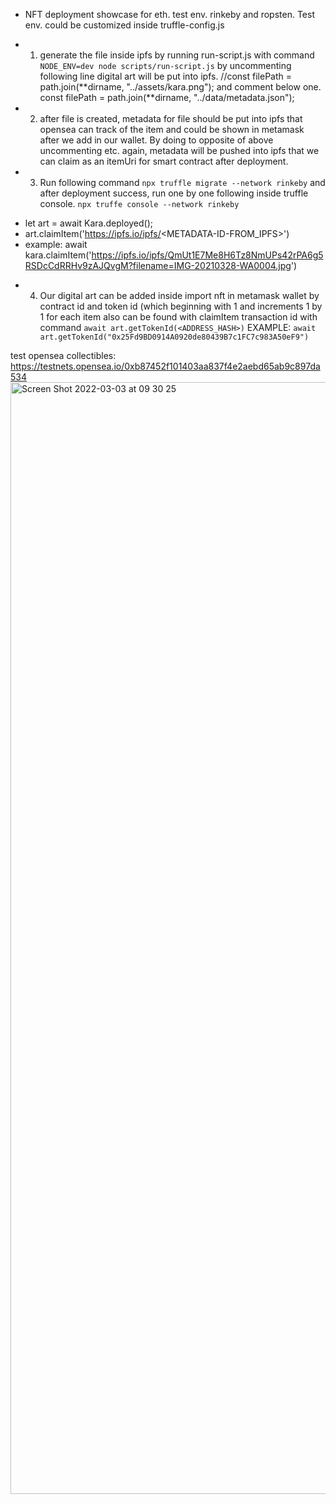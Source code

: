 - NFT deployment showcase for eth. test env. rinkeby and ropsten. Test env. could be customized inside truffle-config.js
- 1. generate the file inside ipfs by running run-script.js with command `NODE_ENV=dev node scripts/run-script.js` by uncommenting following line digital art will be put into ipfs.
     //const filePath = path.join(**dirname, "../assets/kara.png");
     and comment below one.
     const filePath = path.join(**dirname, "../data/metadata.json");

- 2. after file is created, metadata for file should be put into ipfs that opensea can track of the item and could be shown in metamask after we add in our wallet. By doing to opposite of above uncommenting etc. again, metadata will be pushed into ipfs that we can claim as an itemUri for smart contract after deployment.

- 3. Run following command `npx truffle migrate --network rinkeby` and after deployment success, run one by one following inside truffle console. `npx truffe console --network rinkeby`

* let art = await Kara.deployed();
* art.claimItem('https://ipfs.io/ipfs/<METADATA-ID-FROM_IPFS>')
* example: await kara.claimItem('https://ipfs.io/ipfs/QmUt1E7Me8H6Tz8NmUPs42rPA6g5RSDcCdRRHv9zAJQvgM?filename=IMG-20210328-WA0004.jpg')

- 4. Our digital art can be added inside import nft in metamask wallet by contract id and token id (which beginning with 1 and increments 1 by 1 for each item also can be found with claimItem transaction id with command
     `await art.getTokenId(<ADDRESS_HASH>)`
     EXAMPLE: `await art.getTokenId("0x25Fd9BD0914A0920de80439B7c1FC7c983A50eF9")`

test opensea collectibles:
https://testnets.opensea.io/0xb87452f101403aa837f4e2aebd65ab9c897da534
<img width="1779" alt="Screen Shot 2022-03-03 at 09 30 25" src="https://user-images.githubusercontent.com/5943814/156509242-7b2b3aef-07d7-40f8-ab67-3e78b22105f9.png">
